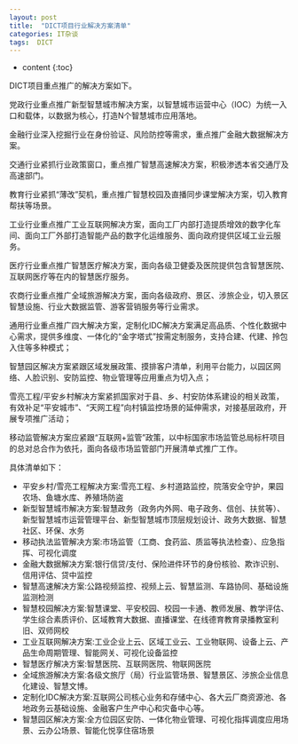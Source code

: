 ```yaml
---
layout: post
title:  "DICT项目行业解决方案清单"
categories: IT杂谈
tags:  DICT 
---
```


* content
{:toc}

DICT项目重点推广的解决方案如下。

党政行业重点推广新型智慧城市解决方案，以智慧城市运营中心（IOC）为统一入口和载体，以数据为核心，打造N个智慧城市应用落地。

金融行业深入挖掘行业在身份验证、风险防控等需求，重点推广金融大数据解决方案。

交通行业紧抓行业政策窗口，重点推广智慧高速解决方案，积极渗透本省交通厅及高速部门。

教育行业紧抓“薄改”契机，重点推广智慧校园及直播同步课堂解决方案，切入教育帮扶等场景。

工业行业重点推广工业互联网解决方案，面向工厂内部打造提质增效的数字化车间、面向工厂外部打造智能产品的数字化运维服务、面向政府提供区域工业云服务。

医疗行业重点推广智慧医疗解决方案，面向各级卫健委及医院提供包含智慧医院、互联网医疗等在内的智慧医疗服务。

农商行业重点推广全域旅游解决方案，面向各级政府、景区、涉旅企业，切入景区智慧设施、行业大数据监管、游客营销服务等行业需求。

通用行业重点推广四大解决方案，定制化IDC解决方案满足高品质、个性化数据中心需求，提供多维度、一体化的“金字塔式”按需定制服务，支持合建、代建、拎包入住等多种模式；

智慧园区解决方案紧跟区域发展政策、摸排客户清单，利用平台能力，以园区网络、人脸识别、安防监控、物业管理等应用重点为切入点；

雪亮工程/平安乡村解决方案紧抓国家对于县、乡、村安防体系建设的相关政策，有效补足“平安城市”、“天网工程”向村镇监控场景的延伸需求，对接基层政府，开展专项推广活动；

移动监管解决方案应紧跟“互联网+监管”政策，以中标国家市场监管总局标杆项目的总对总合作为依托，面向各级市场监管部门开展清单式推广工作。

具体清单如下：

+ 平安乡村/雪亮工程解决方案:雪亮工程、乡村道路监控，院落安全守护，果园农场、鱼塘水库、养殖场防盗
+ 新型智慧城市解决方案:智慧政务（政务内外网、电子政务、信创、扶贫等）、新型智慧城市运营管理平台、新型智慧城市顶层规划设计、政务大数据、智慧社区、环保、水务
+ 移动执法监管解决方案:市场监管（工商、食药监、质监等执法检查）、应急指挥、可视化调度
+ 金融大数据解决方案:银行信贷/支付、保险进件环节的身份核验、欺诈识别、信用评估、贷中监控
+ 智慧高速解决方案:公路视频监控、视频上云、智慧监测、车路协同、基础设施监测检测
+ 智慧校园解决方案:智慧课堂、平安校园、校园一卡通、教师发展、教学评估、学生综合素质评价、区域教育大数据、直播课堂、在线德育教育录播教室利旧、双师网校
+ 工业互联网解决方案:工业企业上云、区域工业云、工业物联网、设备上云、产品生命周期管理、智能网关、可视化设备监控
+ 智慧医疗解决方案:智慧医院、互联网医院、物联网医院
+ 全域旅游解决方案:各级文旅厅（局）行业监管场景、智慧景区、涉旅企业信息化建设、智慧文博。
+ 定制化IDC解决方案:互联网公司核心业务和存储中心、各大云厂商资源池、各地政务云基础设施、金融客户生产中心和灾备中心等。
+ 智慧园区解决方案:全方位园区安防、一体化物业管理、可视化指挥调度应用场景、云办公场景、智能化悦享住宿场景
